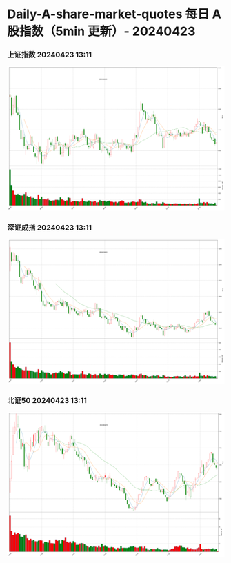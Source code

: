 
# Daily-A-share-market-quotes 每日 A 股指数（5min 更新）- 20240423

### 上证指数 20240423 13:11
![](./fig/2024/4/20240423-sh000001.png)

### 深证成指 20240423 13:11
![](./fig/2024/4/20240423-sz399001.png)

### 北证50 20240423 13:11
![](./fig/2024/4/20240423-bj899050.png)
